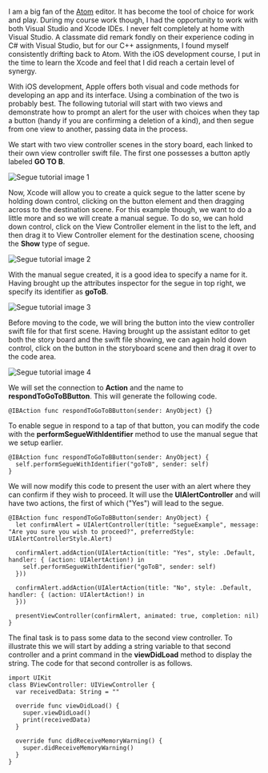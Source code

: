 I am a big fan of the [Atom](https://atom.io) editor. It has become the tool of choice for work and play. During my course work though, I had the opportunity to work with both Visual Studio and Xcode IDEs. I never felt completely at home with Visual Studio. A classmate did remark fondly on their experience coding in C# with Visual Studio, but for our C++ assignments, I found myself consistently drifting back to Atom. With the iOS development course, I put in the time to learn the Xcode and feel that I did reach a certain level of synergy.

With iOS development, Apple offers both visual and code methods for developing an app and its interface. Using a combination of the two is probably best. The following tutorial will start with two views and demonstrate how to prompt an alert for the user with choices when they tap a button (handy if you are confirming a deletion of a kind), and then segue from one view to another, passing data in the process.

We start with two view controller scenes in the story board, each linked to their own view controller swift file. The first one possesses a button aptly labeled **GO TO B**.

![Segue tutorial image 1](/assets/image/markdown/segue_tutorial/segue_001.png)

Now, Xcode will allow you to create a quick segue to the latter scene by holding down control, clicking on the button element and then dragging across to the destination scene. For this example though, we want to do a little more and so we will create a manual segue. To do so, we can hold down control, click on the View Controller element in the list to the left, and then drag it to View Controller element for the destination scene, choosing the **Show** type of segue.

![Segue tutorial image 2](/assets/image/markdown/segue_tutorial/segue_002.png)

With the manual segue created, it is a good idea to specify a name for it. Having brought up the attributes inspector for the segue in top right, we specify its identifier as **goToB**.

![Segue tutorial image 3](/assets/image/markdown/segue_tutorial/segue_003.png)

Before moving to the code, we will bring the button into the view controller swift file for that first scene. Having brought up the assistant editor to get both the story board and the swift file showing, we can again hold down control, click on the button in the storyboard scene and then drag it over to the code area.

![Segue tutorial image 4](/assets/image/markdown/segue_tutorial/segue_004.png)

We will set the connection to **Action** and the name to **respondToGoToBButton**. This will generate the following code.

    @IBAction func respondToGoToBButton(sender: AnyObject) {}

To enable segue in respond to a tap of that button, you can modify the code with the **performSegueWithIdentifier** method to use the manual segue that we setup earlier.

    @IBAction func respondToGoToBButton(sender: AnyObject) {
      self.performSegueWithIdentifier("goToB", sender: self)
    }


We will now modify this code to present the user with an alert where they can confirm if they wish to proceed. It will use the **UIAlertController** and will have two actions, the first of which ("Yes") will lead to the segue.


    @IBAction func respondToGoToBButton(sender: AnyObject) {
      let confirmAlert = UIAlertController(title: "segueExample", message: "Are you sure you wish to proceed?", preferredStyle: UIAlertControllerStyle.Alert)

      confirmAlert.addAction(UIAlertAction(title: "Yes", style: .Default, handler: { (action: UIAlertAction!) in
        self.performSegueWithIdentifier("goToB", sender: self)
      }))

      confirmAlert.addAction(UIAlertAction(title: "No", style: .Default, handler: { (action: UIAlertAction!) in
      }))

      presentViewController(confirmAlert, animated: true, completion: nil)
    }

The final task is to pass some data to the second view controller. To illustrate this we will start by adding a string variable to that second controller and a print command in the **viewDidLoad** method to display the string. The code for that second controller is as follows.

    import UIKit
    class BViewController: UIViewController {
      var receivedData: String = ""

      override func viewDidLoad() {
        super.viewDidLoad()
        print(receivedData)
      }

      override func didReceiveMemoryWarning() {
        super.didReceiveMemoryWarning()
      }
    }

